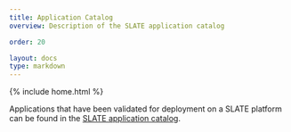 ```yaml
---
title: Application Catalog
overview: Description of the SLATE application catalog

order: 20

layout: docs
type: markdown
---
```

{% include home.html %}

Applications that have been validated for deployment on a SLATE platform can be found in the
[SLATE application catalog](https://github.com/slateci/slate-catalog).
